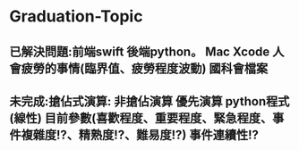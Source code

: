 # Graduation-Topic
## 已解決問題:前端swift 後端python。  Mac Xcode  人會疲勞的事情(臨界值、疲勞程度波動) 國科會檔案
## 未完成:搶佔式演算: 非搶佔演算 優先演算  python程式(線性) 目前參數(喜歡程度、重要程度、緊急程度、事件複雜度!?、精熟度!?、難易度!?) 事件連續性!?
